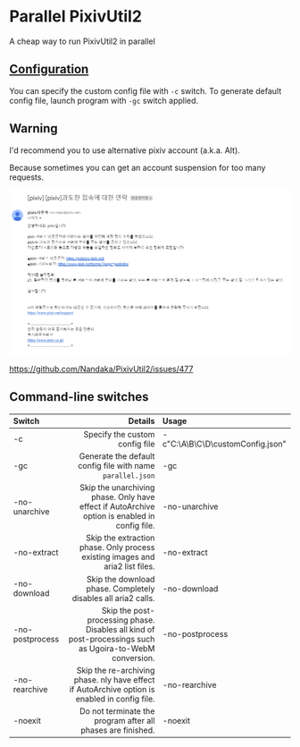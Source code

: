 # Parallel PixivUtil2
A cheap way to run PixivUtil2 in parallel

## [Configuration](Config.md)

You can specify the custom config file with `-c` switch.
To generate default config file, launch program with `-gc` switch applied.

## Warning
I'd recommend you to use alternative pixiv account (a.k.a. Alt).

Because sometimes you can get an account suspension for too many requests.

![#](sus.png)

https://github.com/Nandaka/PixivUtil2/issues/477

## Command-line switches

|Switch|Details|Usage|
|:---|---:|:---|
|-c|Specify the custom config file|-c"C:\\A\\B\\C\\D\\customConfig.json"|
|-gc|Generate the default config file with name `parallel.json`|-gc|
|-no-unarchive|Skip the unarchiving phase. Only have effect if AutoArchive option is enabled in config file.|-no-unarchive|
|-no-extract|Skip the extraction phase. Only process existing images and aria2 list files.|-no-extract|
|-no-download|Skip the download phase. Completely disables all aria2 calls.|-no-download|
|-no-postprocess|Skip the post-processing phase. Disables all kind of post-processings such as Ugoira-to-WebM conversion.|-no-postprocess|
|-no-rearchive|Skip the re-archiving phase. nly have effect if AutoArchive option is enabled in config file.|-no-rearchive|
|-noexit|Do not terminate the program after all phases are finished.|-noexit|
